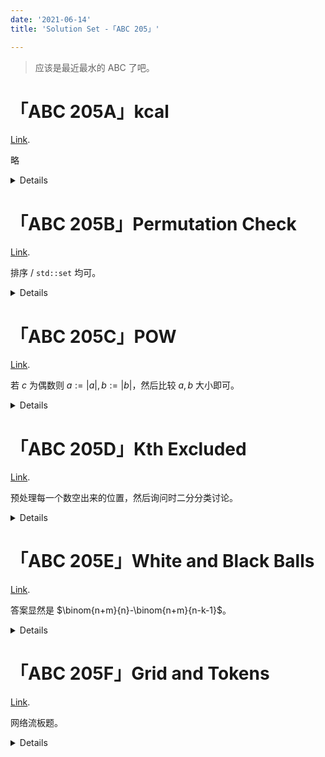 ```yaml
---
date: '2021-06-14'
title: 'Solution Set -「ABC 205」'

---
```


> 应该是最近最水的 ABC 了吧。

# 「ABC 205A」kcal

[Link](https://atcoder.jp/contests/abc205/tasks/abc205_a).

略

<details>

```cpp
#include <bits/stdc++.h>
using ll = long long;
#define all(x) (x).begin(), (x).end()
int main() {
	std::ios_base::sync_with_stdio(false);
	std::cin.tie(nullptr);
	std::cout.tie(nullptr);
	ll a, b;
	std::cin >> a >> b;
	std::cout << b * a / 100.0 << "\n";
	return 0;
}
```

</details>

# 「ABC 205B」Permutation Check

[Link](https://atcoder.jp/contests/abc205/tasks/abc205_b).

排序 / `std::set` 均可。

<details>

```cpp
#include <bits/stdc++.h>
using ll = long long;
#define all(x) (x).begin(), (x).end()
int main() {
	std::ios_base::sync_with_stdio(false);
	std::cin.tie(nullptr);
	std::cout.tie(nullptr);
	int n, cur = 0;
	std::cin >> n;
	std::vector<int> a(n);
	for (int &x : a) {
		std::cin >> x;
		--x;
	}
	std::sort(all(a));
	for (int x : a) {
		if (cur != x) {
			std::cout << "No\n";
			return 0;
		}
		++cur;
	}
	std::cout << "Yes\n";
	return 0;
}
```

</details>

# 「ABC 205C」POW

[Link](https://atcoder.jp/contests/abc205/tasks/abc205_c).

若 $c$ 为偶数则 $a:=|a|,b:=|b|$，然后比较 $a,b$ 大小即可。

<details>

```cpp
#include <bits/stdc++.h>
using ll = long long;
#define all(x) (x).begin(), (x).end()
int main() {
	std::ios_base::sync_with_stdio(false);
	std::cin.tie(nullptr);
	std::cout.tie(nullptr);
	int a, b, c;
	std::cin >> a >> b >> c;
	if (c % 2 == 0) {
		a = std::abs(a);
		b = std::abs(b);
	}
	if (a > b) std::cout << ">\n";
	else if (a < b) std::cout << "<\n";
	else std::cout << "=\n";
	return 0;
}
```

</details>

# 「ABC 205D」Kth Excluded

[Link](https://atcoder.jp/contests/abc205/tasks/abc205_d).

预处理每一个数空出来的位置，然后询问时二分分类讨论。

<details>

```cpp
#include <bits/stdc++.h>
using ll = long long;
#define all(x) (x).begin(), (x).end()
int main() {
	std::ios_base::sync_with_stdio(false);
	std::cin.tie(nullptr);
	std::cout.tie(nullptr);
	int n, q;
	std::cin >> n >> q;
	std::vector<ll> a(n), b(n);
	for (ll &x : a) std::cin >> x;
	for (size_t i = 0; i < a.size(); ++i) b[i] = a[i] - i - 1;
	for (ll k; q; --q) {
		std::cin >> k;
		ll pos = std::lower_bound(all(b), k) - b.begin();
		if (pos == n) std::cout << a.back() + k - b.back() << "\n";
		else std::cout << a[pos] - b[pos] + k - 1 << "\n";
	}
	return 0;
}
```

</details>

# 「ABC 205E」White and Black Balls

[Link](https://atcoder.jp/contests/abc205/tasks/abc205_e).

答案显然是 $\binom{n+m}{n}-\binom{n+m}{n-k-1}$。

<details>

```cpp
#include <bits/stdc++.h>
using ll = long long;
#define all(x) (x).begin(), (x).end()
int main() {
	std::ios_base::sync_with_stdio(false);
	std::cin.tie(nullptr);
	std::cout.tie(nullptr);
	constexpr int MOD = 1e9 + 7;
	int n, m, k;
	std::cin >> n >> m >> k;
	std::vector<ll> fac(n + m + 1), ifac(n + m + 1);
	auto pow = [&] (ll x, int y) {
		ll res = 1;
		for (; y; y >>= 1, x = x * x % MOD)
			if (y & 1) res = res * x % MOD;
		return (res + MOD) % MOD;
	};
	fac[0] = ifac[0] = 1;
	for (int i = 1; i < n + m + 1; ++i) {
		fac[i] = fac[i - 1] * i % MOD;
		ifac[i] = pow(fac[i], MOD - 2);
	}
	auto C = [&] (int n, int k) {return n < k ? 0 : fac[n] * ifac[n - k] % MOD * ifac[k] % MOD;};
	if (n - m > k) std::cout << "0\n";
	else std::cout << (C(n + m, n) - C(n + m, n - k - 1) + MOD) % MOD << "\n"; 
	return 0;
}
```

</details>

# 「ABC 205F」Grid and Tokens

[Link](https://atcoder.jp/contests/abc205/tasks/abc205_f).

网络流板题。

<details>

```cpp
#include <bits/stdc++.h>
#include <atcoder/maxflow>
using ll = long long;
#define all(x) (x).begin(), (x).end()
int main() {
	std::ios_base::sync_with_stdio(false);
	std::cin.tie(nullptr);
	std::cout.tie(nullptr);
	int h, w, n;
	std::cin >> h >> w >> n;
	std::vector<std::vector<int>> obj(n, std::vector<int>(2));
	std::vector<int> row(h), col(w);
	auto id = [&] () {
		static int cnt = 0;
		return cnt++;
	};
	const int S = id(), T = id();
	for (int &x : row) x = id();
	for (int &x : col) x = id();
	for (std::vector<int> &x : obj) x = std::vector<int>({id(), id()});
	atcoder::mf_graph<int> G(id());
	for (int x : row) G.add_edge(S, x, 1);
	for (int x : col) G.add_edge(x, T, 1);
	for (int i = 0; i < n; ++i) {
		int a, b, c, d;
		std::cin >> a >> b >> c >> d;
		--a, --b;
		G.add_edge(obj[i][0], obj[i][1], 1);
		for (int j = a; j < c; ++j) G.add_edge(row[j], obj[i][0], 1);
		for (int j = b; j < d; ++j) G.add_edge(obj[i][1], col[j], 1);
	}
	std::cout << G.flow(S, T) << "\n";
	return 0;
}
```

</details>